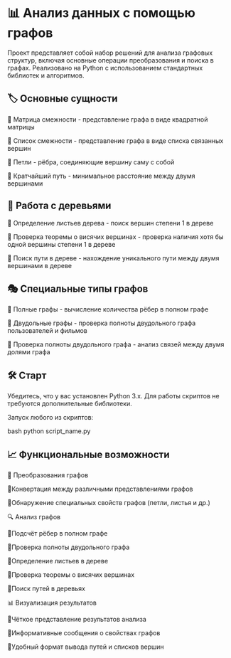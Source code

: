 # 📊 Анализ данных с помощью графов 
Проект представляет собой набор решений для анализа графовых структур, включая основные операции преобразования и поиска в графах. Реализовано на Python с использованием стандартных библиотек и алгоритмов.

## 🏷️ Основные сущности

🔹 Матрица смежности - представление графа в виде квадратной матрицы

🔹 Список смежности - представление графа в виде списка связанных вершин

🔹 Петли - рёбра, соединяющие вершину саму с собой

🔹 Кратчайший путь - минимальное расстояние между двумя вершинами

## 🌳 Работа с деревьями

🔸 Определение листьев дерева - поиск вершин степени 1 в дереве

🔸 Проверка теоремы о висячих вершинах - проверка наличия хотя бы одной вершины степени 1 в дереве

🔸 Поиск пути в дереве - нахождение уникального пути между двумя вершинами в дереве

## 🎭 Специальные типы графов

🔹 Полные графы - вычисление количества рёбер в полном графе

🔹 Двудольные графы - проверка полноты двудольного графа пользователей и фильмов

🔹 Проверка полноты двудольного графа - анализ связей между двумя долями графа

## 🛠️ Старт
Убедитесь, что у вас установлен Python 3.x. Для работы скриптов не требуются дополнительные библиотеки.

Запуск любого из скриптов:

bash
python script_name.py

## 📈 Функциональные возможности

🔄 Преобразования графов

🔹Конвертация между различными представлениями графов

🔹Обнаружение специальных свойств графов (петли, листья и др.)

🔍 Анализ графов

🔹Подсчёт рёбер в полном графе

🔹Проверка полноты двудольного графа

🔹Определение листьев в дереве

🔹Проверка теоремы о висячих вершинах

🔹Поиск путей в деревьях

📊 Визуализация результатов

🔹Чёткое представление результатов анализа

🔹Информативные сообщения о свойствах графов

🔹Удобный формат вывода путей и списков вершин


